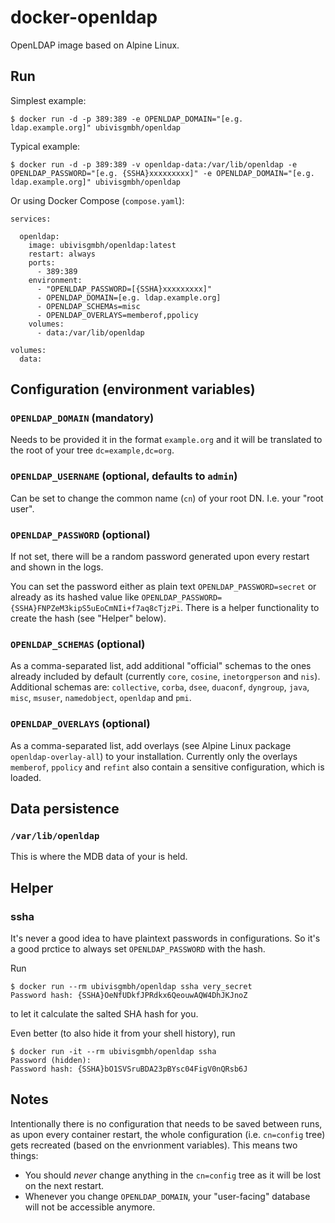 docker-openldap
===============

OpenLDAP image based on Alpine Linux.

Run
---

Simplest example:

    $ docker run -d -p 389:389 -e OPENLDAP_DOMAIN="[e.g. ldap.example.org]" ubivisgmbh/openldap

Typical example:

    $ docker run -d -p 389:389 -v openldap-data:/var/lib/openldap -e OPENLDAP_PASSWORD="[e.g. {SSHA}xxxxxxxxx]" -e OPENLDAP_DOMAIN="[e.g. ldap.example.org]" ubivisgmbh/openldap

Or using Docker Compose (`compose.yaml`):

```
services:

  openldap:
    image: ubivisgmbh/openldap:latest
    restart: always
    ports:
      - 389:389
    environment:
      - "OPENLDAP_PASSWORD=[{SSHA}xxxxxxxxx]"
      - OPENLDAP_DOMAIN=[e.g. ldap.example.org]
      - OPENLDAP_SCHEMAs=misc
      - OPENLDAP_OVERLAYS=memberof,ppolicy
    volumes:
      - data:/var/lib/openldap

volumes:
  data:
```

Configuration (environment variables)
-------------------------------------

### `OPENLDAP_DOMAIN` (mandatory)

Needs to be provided it in the format `example.org` and it will be translated to the root of your tree `dc=example,dc=org`.

### `OPENLDAP_USERNAME` (optional, defaults to `admin`)

Can be set to change the common name (`cn`) of your root DN. I.e. your "root user".

### `OPENLDAP_PASSWORD` (optional)

If not set, there will be a random password generated upon every restart and shown in the logs.

You can set the password either as plain text `OPENLDAP_PASSWORD=secret` or already as its hashed value like
`OPENLDAP_PASSWORD={SSHA}FNPZeM3kipS5uEoCmNIi+f7aq8cTjzPi`. There is a helper functionality to create the hash (see "Helper" below).

### `OPENLDAP_SCHEMAS` (optional)

As a comma-separated list, add additional "official" schemas to the ones already included by default (currently `core`,
`cosine`, `inetorgperson` and `nis`). Additional schemas are: `collective`, `corba`, `dsee`, `duaconf`, `dyngroup`,
`java`, `misc`, `msuser`, `namedobject`, `openldap` and `pmi`.

### `OPENLDAP_OVERLAYS` (optional)

As a comma-separated list, add overlays (see Alpine Linux package `openldap-overlay-all`) to your installation. Currently
only the overlays `memberof`, `ppolicy` and `refint` also contain a sensitive configuration, which is loaded.

Data persistence
----------------

### `/var/lib/openldap`

This is where the MDB data of your is held.

Helper
------

### ssha

It's never a good idea to have plaintext passwords in configurations. So it's a good prctice to always set `OPENLDAP_PASSWORD` with the hash.

Run 

    $ docker run --rm ubivisgmbh/openldap ssha very_secret
    Password hash: {SSHA}OeNfUDkfJPRdkx6QeouwAQW4DhJKJnoZ
    
to let it calculate the salted SHA hash for you.

Even better (to also hide it from your shell history), run

    $ docker run -it --rm ubivisgmbh/openldap ssha
    Password (hidden): 
    Password hash: {SSHA}bO1SVSruBDA23pBYsc04FigV0nQRsb6J

Notes
-----

Intentionally there is no configuration that needs to be saved between runs, as upon every container restart, the whole
configuration (i.e. `cn=config` tree) gets recreated (based on the envrionment variables). This means two things:

* You should *never* change anything in the `cn=config` tree as it will be lost on the next restart.
* Whenever you change `OPENLDAP_DOMAIN`, your "user-facing" database will not be accessible anymore.
